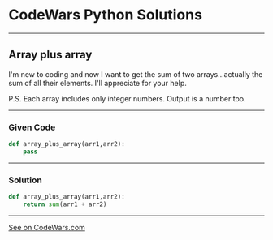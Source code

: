 # CodeWars Python Solutions

---

## Array plus array


I'm new to coding and now I want to get the sum of two arrays...actually the sum of all their elements. I'll appreciate for your help.

P.S. Each array includes only integer numbers. Output is a number too.



---

### Given Code


```python
def array_plus_array(arr1,arr2):
    pass
```

---

### Solution


```python
def array_plus_array(arr1,arr2):
    return sum(arr1 + arr2)
```

---


[See on CodeWars.com](https://www.codewars.com/kata/5a2be17aee1aaefe2a000151)
